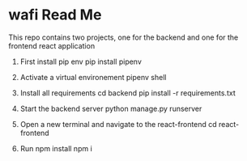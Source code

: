 # wafi Read Me

This repo contains two projects, one for the backend and one for the frontend react application

1. First install pip env
pip install pipenv

2. Activate a virtual environement
pipenv shell

3. Install all requirements
cd backend
pip install -r requirements.txt

4. Start the backend server
python manage.py runserver

5. Open a new terminal and navigate to the react-frontend
cd react-frontend

6. Run npm install
npm i
